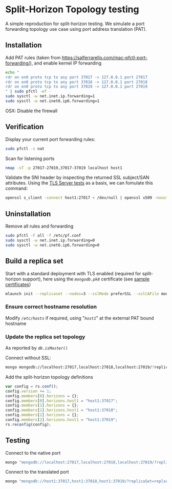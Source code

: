 # Split-Horizon Topology testing

A simple reproduction for split-horizon testing.  We simulate a port forwarding topology use case using port address translation (PAT).

## Installation

Add PAT rules (taken from <https://salferrarello.com/mac-pfctl-port-forwarding/>), and enable kernel IP forwarding

```bash
echo "
rdr on en0 proto tcp to any port 37017 -> 127.0.0.1 port 27017
rdr on en0 proto tcp to any port 37018 -> 127.0.0.1 port 27018
rdr on en0 proto tcp to any port 37019 -> 127.0.0.1 port 27019
" | sudo pfctl -ef -
sudo sysctl -w net.inet.ip.forwarding=1
sudo sysctl -w net.inet6.ip6.forwarding=1
```

OSX: Disable the firewall

## Verification

Display your current port forwarding rules:

```bash
sudo pfctl -s nat
```

Scan for listening ports

```bash
nmap -sT -p 27017-27019,37017-37019 localhost host1
```

Validate the SNI header by inspecting the returned SSL subject/SAN attributes.  Using the [TLS Server tests](https://github.com/tap1r/mongodb-scripts/blob/master/SSL%20commands.md#tls-server-tests) as a basis, we can fomulate this command:

```bash
openssl s_client -connect host1:27017 < /dev/null | openssl x509 -noout -text | grep "subject=\|Subject:\|X509v3\ Subject\ Alternative\ Name:\|DNS:\|X509v3\ Extended\ Key\ Usage:"
```

## Uninstallation

Remove all rules and forwarding

```bash
sudo pfctl -F all -f /etc/pf.conf
sudo sysctl -w net.inet.ip.forwarding=0
sudo sysctl -w net.inet6.ip6.forwarding=0
```

## Build a replica set

Start with a standard deployment with TLS enabled (required for split-horizon support), here using the _`mongodb.pk8`_ certificate (see [sample certificates](SSL%20commands.md#generating-common-use-certificates))

```bash
mlaunch init --replicaset --nodes=3 --sslMode preferSSL --sslCAFile mongodb.pk8 --sslPEMKeyFile mongodb.pk8 --sslAllowConnectionsWithoutCertificates
```

### Ensure correct hostname resolution

Modify _`/etc/hosts`_ if required, using "_`host1`_" at the external PAT bound hostname

### Update the replica set topology

As reported by _`db.isMaster()`_

Connect without SSL:

```bash
mongo mongodb://localhost:27017,localhost:27018,localhost:27019/?replicaSet=replset
```

Add the split-horizon topology definitions

```javascript
var config = rs.conf();
config.version += 1;
config.members[0].horizons = {};
config.members[0].horizons.host1 = "host1:37017";
config.members[1].horizons = {};
config.members[1].horizons.host1 = "host1:37018";
config.members[2].horizons = {};
config.members[2].horizons.host1 = "host1:37019";
rs.reconfig(config);
```

## Testing

Connect to the native port

```bash
mongo "mongodb://localhost:27017,localhost:27018,localhost:27019/?replicaSet=replset" --tlsCAFile mongodb.pk8 --tls --eval 'db.isMaster()["hosts"]'
```

Connect to the translated port

```bash
mongo "mongodb://host1:37017,host1:37018,host1:37019/?replicaSet=replset" --tlsCAFile mongodb.pk8 --tls --eval 'db.isMaster()["hosts"]'
```
